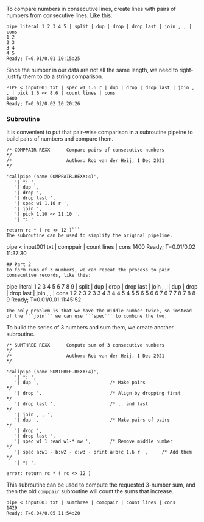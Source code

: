 To compare numbers in consecutive lines, create lines with pairs of numbers from consecutive lines. Like this:
```
pipe literal 1 2 3 4 5 | split | dup | drop | drop last | join , , | cons
1 2
2 3
3 4
4 5
Ready; T=0.01/0.01 10:15:25
```
Since the number in our data are not all the same length, we need to right-justify them to do a string comparison.
```
PIPE < input001 txt | spec w1 1.6 r | dup | drop | drop last | join , , | pick 1.6 << 8.6 | count lines | cons
1400
Ready; T=0.02/0.02 10:20:26
```
### Subroutine
It is convenient to put that pair-wise comparison in a subroutine pipeine to build pairs of numbers and compare them.
```
/* COMPPAIR REXX      Compare pairs of consecutive numbers           */
/*                    Author: Rob van der Heij, 1 Dec 2021           */

'callpipe (name COMPPAIR.REXX:4)',
   '| *: ',
   '| dup ',
   '| drop ',
   '| drop last ',
   '| spec w1 1.10 r ',
   '| join ',
   '| pick 1.10 << 11.10 ',
   '| *: '

return rc * ( rc <> 12 )```
The subroutine can be used to simplify the original pipeline.
```
pipe < input001 txt | comppair | count lines | cons
1400
Ready; T=0.01/0.02 11:37:30
```
## Part 2
To form runs of 3 numbers, we can repeat the process to pair consecutive records, like this:
```
pipe literal 1 2 3 4 5 6 7 8 9 | split | dup | drop | drop last | join , , | dup | drop | drop last | join , , | cons
1 2 2 3
2 3 3 4
3 4 4 5
4 5 5 6
5 6 6 7
6 7 7 8
7 8 8 9
Ready; T=0.01/0.01 11:45:52
```
The only problem is that we have the middle number twice, so instead of the ```join``` we can use ```spec``` to combine the two.
```
To build the series of 3 numbers and sum them, we create another subroutine.
```
/* SUMTHREE REXX      Compute sum of 3 consecutive numbers           */
/*                    Author: Rob van der Heij, 1 Dec 2021           */

'callpipe (name SUMTHREE.REXX:4)',
   '| *: ',
   '| dup ',                          /* Make pairs                  */
   '| drop ',                         /* Align by dropping first     */
   '| drop last ',                    /* .. and last                 */
   '| join , , ',
   '| dup ',                          /* Make pairs of pairs         */
   '| drop ',
   '| drop last ',
   '| spec w1 1 read w1-* nw ',       /* Remove middle number        */
   '| spec a:w1 - b:w2 - c:w3 - print a+b+c 1.6 r ',     /* Add them */
   '| *: ',

error: return rc * ( rc <> 12 )
```
This subroutine can be used to compute the requested 3-number sum, and then the old ```comppair``` subroutine will count the sums that increase.
```
pipe < input001 txt | sumthree | comppair | count lines | cons
1429
Ready; T=0.04/0.05 11:54:20
```
